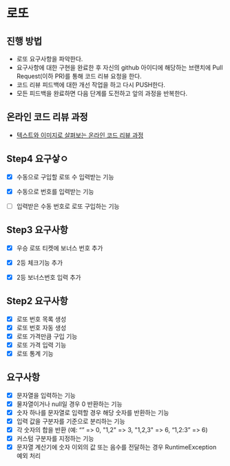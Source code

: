 # 로또
## 진행 방법
* 로또 요구사항을 파악한다.
* 요구사항에 대한 구현을 완료한 후 자신의 github 아이디에 해당하는 브랜치에 Pull Request(이하 PR)를 통해 코드 리뷰 요청을 한다.
* 코드 리뷰 피드백에 대한 개선 작업을 하고 다시 PUSH한다.
* 모든 피드백을 완료하면 다음 단계를 도전하고 앞의 과정을 반복한다.

## 온라인 코드 리뷰 과정
* [텍스트와 이미지로 살펴보는 온라인 코드 리뷰 과정](https://github.com/next-step/nextstep-docs/tree/master/codereview)

## Step4 요구샇ㅇ
- [x] 수동으로 구입할 로또 수 입력받는 기능
- [x] 수동으로 번호를 입력받는 기능
- [ ] 입력받은 수동 번호로 로또 구입하는 기능



## Step3 요구사항
- [x] 우승 로또 티켓에 보너스 번호 추가
- [x] 2등 체크기능 추가
- [x] 2등 보너스번호 입력 추가



## Step2 요구사항
- [x] 로또 번호 목록 생성
- [X] 로또 번호 자동 생성
- [x] 로또 가격만큼 구입 기능
- [x] 로또 가격 입력 기능
- [x] 로또 통계 기능

## 요구사항
- [x] 문자열을 입력하는 기능
- [x]  물자열이거나 null일 경우 0 반환하는 기능
- [x] 숫자 하나를 문자열로 입력할 경우 해당 숫자를 반환하는 기능
- [x] 입력 값을 구분자를 기준으로 분리하는 기능
- [x] 각 숫자의 합을 반환 (예: “” => 0, "1,2" => 3, "1,2,3" => 6, “1,2:3” => 6)
- [x] 커스텀 구분자를 지정하는 기능
- [x] 문자열 계산기에 숫자 이외의 값 또는 음수를 전달하는 경우 RuntimeException 예외 처리
